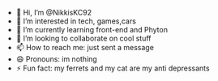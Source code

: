 - 👋 Hi, I’m @NikkisKC92
- 👀 I’m interested in tech, games,cars
- 🌱 I’m currently learning front-end and Phyton
- 💞️ I’m looking to collaborate on cool stuff
- 📫 How to reach me: just sent a message 
- 😄 Pronouns: im nothing 
- ⚡ Fun fact: my ferrets and my cat are my anti depressants 

<!---
NikkisKC92/NikkisKC92 is a ✨ special ✨ repository because its `README.md` (this file) appears on your GitHub profile.
You can click the Preview link to take a look at your changes.
--->
